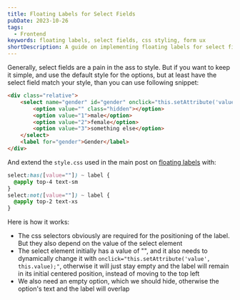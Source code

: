 ```yaml
---
title: Floating Labels for Select Fields
pubDate: 2023-10-26
tags:
  - Frontend
keywords: floating labels, select fields, css styling, form ux
shortDescription: A guide on implementing floating labels for select fields using Tailwind CSS, including HTML structure and CSS styling for proper label positioning.
---
```



Generally, select fields are a pain in the ass to style.
But if you want to keep it simple, and use the default style for the options, but at least have the select field match your style, than you can use following snippet:

```html
<div class="relative">
    <select name="gender" id="gender" onclick="this.setAttribute('value', this.value);" value="">
        <option value="" class="hidden"></option>
        <option value="1">male</option>
        <option value="2">female</option>
        <option value="3">something else</option>
    </select>
    <label for="gender">Gender</label>
</div>
```

And extend the `style.css` used in the main post on [floating labels](/TIL/2023-09-21-floating-labels.md) with:
```css
select:has([value=""]) ~ label {
  @apply top-4 text-sm
}
select:not([value=""]) ~ label {
  @apply top-2 text-xs
}
```

Here is how it works:
* The css selectors obviously are required for the positioning of the label. But they also depend on the value of the select element
* The select element initially has a value of "", and it also needs to dynamically change it with `onclick="this.setAttribute('value', this.value);"`, otherwise it will just stay empty and the label will remain in its initial centered position, instead of moving to the top left
* We also need an empty option, which we should hide, otherwise the option's text and the label will overlap
